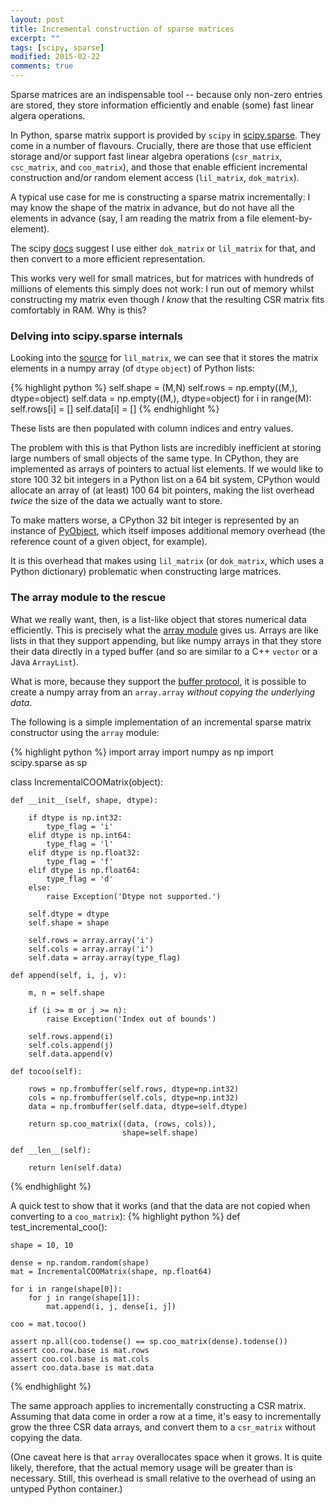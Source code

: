 ```yaml
---
layout: post
title: Incremental construction of sparse matrices
excerpt: ""
tags: [scipy, sparse]
modified: 2015-02-22
comments: true
---
```


Sparse matrices are an indispensable tool -- because only non-zero entries are stored, they store information efficiently and enable (some) fast linear algera operations.

In Python, sparse matrix support is provided by `scipy` in [scipy.sparse](http://docs.scipy.org/doc/scipy/reference/sparse.html). They come in a number of flavours. Crucially, there are those that use efficient storage and/or support fast linear algebra operations (`csr_matrix`, `csc_matrix`, and `coo_matrix`), and those that enable efficient incremental construction and/or random element access (`lil_matrix`, `dok_matrix`).

A typical use case for me is constructing a sparse matrix incrementally: I may know the shape of the matrix in advance, but do not have all the elements in advance (say, I am reading the matrix from a file element-by-element).

The scipy [docs](http://docs.scipy.org/doc/scipy/reference/sparse.html#usage-information) suggest I use either `dok_matrix` or `lil_matrix` for that, and then convert to a more efficient representation. 

This works very well for small matrices, but for matrices with hundreds of millions of elements this simply does not work: I run out of memory whilst constructing my matrix even though _I know_ that the resulting CSR matrix fits comfortably in RAM. Why is this?

### Delving into scipy.sparse internals

Looking into the [source](https://github.com/scipy/scipy/blob/master/scipy/sparse/lil.py) for `lil_matrix`, we can see that it stores the matrix elements in a numpy array (of `dtype` `object`) of Python lists:

{% highlight python %}
self.shape = (M,N)
self.rows = np.empty((M,), dtype=object)
self.data = np.empty((M,), dtype=object)
for i in range(M):
    self.rows[i] = []
    self.data[i] = []
{% endhighlight %}

These lists are then populated with column indices and entry values.

The problem with this is that Python lists are incredibly inefficient at storing large numbers of small objects of the same type. In CPython, they are implemented as arrays of pointers to actual list elements. If we would like to store 100 32 bit integers in a Python list on a 64 bit system, CPython would allocate an array of (at least) 100 64 bit pointers, making the list overhead _twice_ the size of the data we actually want to store.

To make matters worse, a CPython 32 bit integer is represented by an instance of [PyObject](https://docs.python.org/2/c-api/structures.html#c.PyObject), which itself imposes additional memory overhead (the reference count of a given object, for example).

It is this overhead that makes using `lil_matrix` (or `dok_matrix`, which uses a Python dictionary) problematic when constructing large matrices.

### The array module to the rescue

What we really want, then, is a list-like object that stores numerical data efficiently. This is precisely what the [array module](https://docs.python.org/2/library/array.html) gives us. Arrays are like lists in that they support appending, but like numpy arrays in that they store their data directly in a typed buffer (and so are similar to a C++ `vector` or a Java `ArrayList`).

What is more, because they support the [buffer protocol](https://jakevdp.github.io/blog/2014/05/05/introduction-to-the-python-buffer-protocol/), it is possible to create a numpy array from an `array.array` _without copying the underlying data_.

The following is a simple implementation of an incremental sparse matrix constructor using the `array` module:

{% highlight python %}
import array
import numpy as np
import scipy.sparse as sp


class IncrementalCOOMatrix(object):

    def __init__(self, shape, dtype):

        if dtype is np.int32:
            type_flag = 'i'
        elif dtype is np.int64:
            type_flag = 'l'
        elif dtype is np.float32:
            type_flag = 'f'
        elif dtype is np.float64:
            type_flag = 'd'
        else:
            raise Exception('Dtype not supported.')

        self.dtype = dtype
        self.shape = shape

        self.rows = array.array('i')
        self.cols = array.array('i')
        self.data = array.array(type_flag)

    def append(self, i, j, v):

        m, n = self.shape

        if (i >= m or j >= n):
            raise Exception('Index out of bounds')

        self.rows.append(i)
        self.cols.append(j)
        self.data.append(v)

    def tocoo(self):

        rows = np.frombuffer(self.rows, dtype=np.int32)
        cols = np.frombuffer(self.cols, dtype=np.int32)
        data = np.frombuffer(self.data, dtype=self.dtype)

        return sp.coo_matrix((data, (rows, cols)),
                             shape=self.shape)

    def __len__(self):

        return len(self.data)
{% endhighlight %}

A quick test to show that it works (and that the data are not copied when converting to a `coo_matrix`):
{% highlight python %}
def test_incremental_coo():

    shape = 10, 10

    dense = np.random.random(shape)
    mat = IncrementalCOOMatrix(shape, np.float64)

    for i in range(shape[0]):
        for j in range(shape[1]):
            mat.append(i, j, dense[i, j])

    coo = mat.tocoo()

    assert np.all(coo.todense() == sp.coo_matrix(dense).todense())
    assert coo.row.base is mat.rows
    assert coo.col.base is mat.cols
    assert coo.data.base is mat.data
{% endhighlight %}

The same approach applies to incrementally constructing a CSR matrix. Assuming that data come in order a row at a time, it's easy to incrementally grow the three CSR data arrays, and convert them to a `csr_matrix` without copying the data.

(One caveat here is that `array` overallocates space when it grows. It is quite likely, therefore, that the actual memory usage will be greater than is necessary. Still, this overhead is small relative to the overhead of using an untyped Python container.)